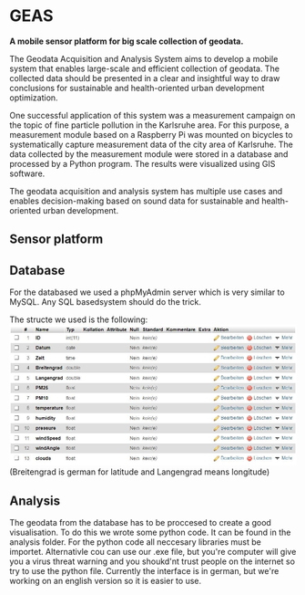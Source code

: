 # GEAS
**A mobile sensor platform for big scale collection of geodata.**

The Geodata Acquisition and Analysis System aims to develop a mobile system that enables large-scale and efficient collection of geodata. The collected data should be presented in a clear and insightful way to draw conclusions for sustainable and health-oriented urban development optimization.

One successful application of this system was a measurement campaign on the topic of fine particle pollution in the Karlsruhe area. For this purpose, a measurement module based on a Raspberry Pi was mounted on bicycles to systematically capture measurement data of the city area of Karlsruhe. The data collected by the measurement module were stored in a database and processed by a Python program. The results were visualized using GIS software.

The geodata acquisition and analysis system has multiple use cases and enables decision-making based on sound data for sustainable and health-oriented urban development.

## Sensor platform

## Database
For the databased we used a phpMyAdmin server which is very similar to MySQL. Any SQL basedsystem should do the trick.

The structe we used is the following:
![](/pictures/database_structure.JPG)
(Breitengrad is german for latitude and Langengrad means longitude)

## Analysis
The geodata from the database has to be proccesed to create a good visualisation. To do this we wrote some python code. It can be found in the analysis folder. For the python code all neccesary libraries must be importet. Alternativle cou can use our .exe file, but you're computer will give you a virus threat warning and you shoukd'nt trust people on the internet so try to use the python file.
Currently the interface is in german, but we're working on an english version so it is easier to use.
